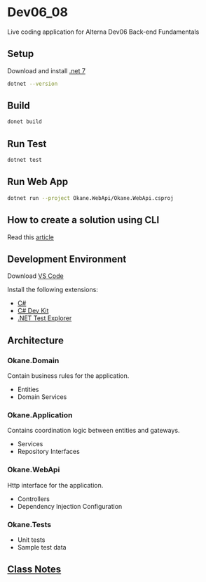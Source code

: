 # Dev06_08
Live coding application for Alterna Dev06 Back-end Fundamentals

## Setup

Download and install [.net 7](https://dotnet.microsoft.com/en-us/download/dotnet/7.0)

```bash
dotnet --version 
```

## Build
```bash
donet build
```

## Run Test
```bash
dotnet test
```

## Run Web App
```bash
dotnet run --project Okane.WebApi/Okane.WebApi.csproj
```

## How to create a solution using CLI

Read this [article](https://learn.microsoft.com/en-us/dotnet/core/tools/dotnet-new)

## Development Environment

Download [VS Code](https://code.visualstudio.com/download)

Install the following extensions:

* [C#](https://marketplace.visualstudio.com/items?itemName=ms-dotnettools.csharp)
* [C# Dev Kit](https://marketplace.visualstudio.com/items?itemName=ms-dotnettools.csdevkit)
* [.NET Test Explorer](https://marketplace.visualstudio.com/items?itemName=formulahendry.dotnet-test-explorer)

## Architecture

### Okane.Domain

Contain business rules for the application.

* Entities
* Domain Services

### Okane.Application

Contains coordination logic between entities and gateways.

* Services
* Repository Interfaces

### Okane.WebApi

Http interface for the application.

* Controllers
* Dependency Injection Configuration

### Okane.Tests

* Unit tests
* Sample test data

## [Class Notes](https://workflowy.com/s/alterna-dev06-08/S5PTSCJX0RKDHBXS)